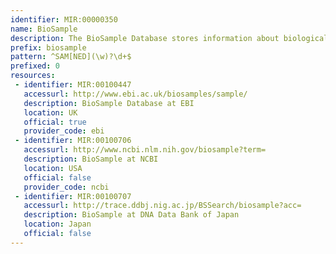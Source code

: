 ```yaml
---
identifier: MIR:00000350
name: BioSample
description: The BioSample Database stores information about biological samples used in molecular experiments, such as sequencing, gene expression or proteomics. It includes reference samples, such as cell lines, which are repeatedly used in experiments. Accession numbers for the reference samples will be exchanged with a similar database at NCBI, and DDBJ (Japan). Record access may be affected due to different release cycles and inter-institutional synchronisation.
prefix: biosample
pattern: ^SAM[NED](\w)?\d+$
prefixed: 0
resources:
 - identifier: MIR:00100447
   accessurl: http://www.ebi.ac.uk/biosamples/sample/
   description: BioSample Database at EBI
   location: UK
   official: true
   provider_code: ebi
 - identifier: MIR:00100706
   accessurl: http://www.ncbi.nlm.nih.gov/biosample?term=
   description: BioSample at NCBI
   location: USA
   official: false
   provider_code: ncbi
 - identifier: MIR:00100707
   accessurl: http://trace.ddbj.nig.ac.jp/BSSearch/biosample?acc=
   description: BioSample at DNA Data Bank of Japan
   location: Japan
   official: false
---
```

